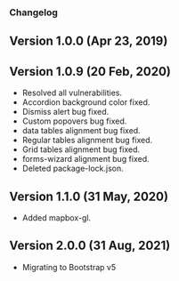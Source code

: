 ### Changelog

## Version 1.0.0 (Apr 23, 2019)

## Version 1.0.9 (20 Feb, 2020)
 - Resolved all vulnerabilities.
 - Accordion background color fixed.
 - Dismiss alert bug fixed.
 - Custom popovers bug fixed. 
 - data tables alignment bug fixed.
 - Regular tables alignment bug fixed.
 - Grid tables alignment bug fixed.
 - forms-wizard alignment bug fixed.
 - Deleted package-lock.json.

 ## Version 1.1.0 (31 May, 2020)
 - Added mapbox-gl.

 ## Version 2.0.0 (31 Aug, 2021)
 - Migrating to Bootstrap v5